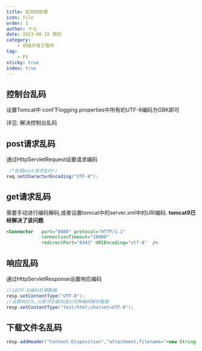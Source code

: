 ```yaml
---
title: 乱码的处理
icon: file
order: 1
author: 十七
date: 2023-06-15 周四
category:
	- 初级开发工程师
tag:
	- P5
sticky: true
index: true
---
```


## 控制台乱码

设置Tomcat中 conf下logging.properties中所有的UTF-8编码为GBK即可

详见: 解决控制台乱码

## post请求乱码

通过HttpServletRequest设置请求编码

```java
 /*处理post请求乱码*/
req.setCharacterEncoding("UTF-8");
```

## get请求乱码

需要手动进行编码解码,或者设置tomcat中的server.xml中的URI编码.  **tomcat9已经解决了该问题**

```xml
<Connector   port="8080" protocol="HTTP/1.1"
			 connectionTimeout="20000"
			 redirectPort="8443" URIEncoding="utf-8"  />
```

## 响应乱码

通过HttpServletResponse设置响应编码

```java
//以UTF-8编码处理数据
resp.setContentType("UTF-8");
//设置响应头,以便浏览器知道以何种编码解析数据
resp.setContentType("text/html;charset=UTF-8");
```

## 下载文件名乱码

```java
resp.addHeader("Content-Disposition","attachment;filename="+new String (file.getName().getBytes("gbk"),"iso-8859-1"));
```
